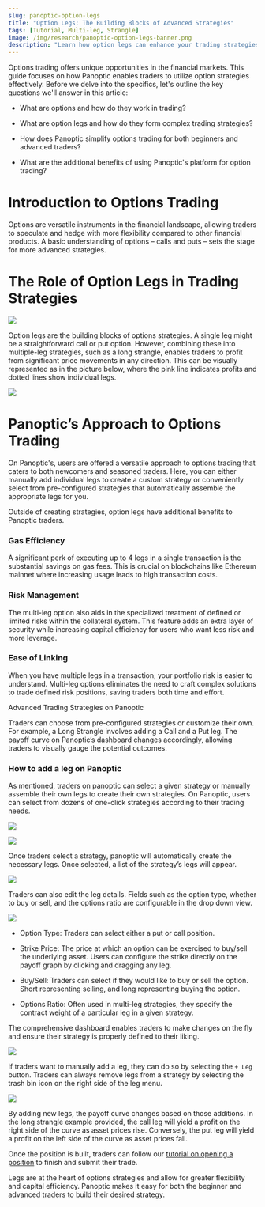 ```yaml
---
slug: panoptic-option-legs
title: "Option Legs: The Building Blocks of Advanced Strategies"
tags: [Tutorial, Multi-leg, Strangle]
image: /img/research/panoptic-option-legs-banner.png
description: "Learn how option legs can enhance your trading strategies, from basic calls and puts to more complicated strategies like strangles."
---
```


  
  

Options trading offers unique opportunities in the financial markets. This guide focuses on how Panoptic enables traders to utilize option strategies effectively. Before we delve into the specifics, let's outline the key questions we'll answer in this article:

  

-   What are options and how do they work in trading?
    
-   What are option legs and how do they form complex trading strategies?
    
-   How does Panoptic simplify options trading for both beginners and advanced traders?
    
-   What are the additional benefits of using Panoptic's platform for option trading?
    

  

# Introduction to Options Trading

  

Options are versatile instruments in the financial landscape, allowing traders to speculate and hedge with more flexibility compared to other financial products. A basic understanding of options – calls and puts – sets the stage for more advanced strategies.

  

# The Role of Option Legs in Trading Strategies

![](./1.png)

  

Option legs are the building blocks of options strategies. A single leg might be a straightforward call or put option. However, combining these into multiple-leg strategies, such as a long strangle, enables traders to profit from significant price movements in any direction. This can be visually represented as in the picture below, where the pink line indicates profits and dotted lines show individual legs.

  

![](./2.png)

  

# Panoptic’s Approach to Options Trading

  

On Panoptic's, users are offered a versatile approach to options trading that caters to both newcomers and seasoned traders. Here, you can either manually add individual legs to create a custom strategy or conveniently select from pre-configured strategies that automatically assemble the appropriate legs for you.

  

Outside of creating strategies, option legs have additional benefits to Panoptic traders.

### Gas Efficiency

A significant perk of executing up to 4 legs in a single transaction is the substantial savings on gas fees. This is crucial on blockchains like Ethereum mainnet where increasing usage leads to high transaction costs.

### Risk Management

The multi-leg option also aids in the specialized treatment of defined or limited risks within the collateral system. This feature adds an extra layer of security while increasing capital efficiency for users who want less risk and more leverage.

### Ease of Linking

When you have multiple legs in a transaction, your portfolio risk is easier to understand. Multi-leg options eliminates the need to craft complex solutions to trade defined risk positions, saving traders both time and effort.

  

Advanced Trading Strategies on Panoptic

  

Traders can choose from pre-configured strategies or customize their own. For example, a Long Strangle involves adding a Call and a Put leg. The payoff curve on Panoptic’s dashboard changes accordingly, allowing traders to visually gauge the potential outcomes.

  

### How to add a leg on Panoptic

As mentioned, traders on panoptic can select a given strategy or manually assemble their own legs to create their own strategies. On Panoptic, users can select from dozens of one-click strategies according to their trading needs.

  

![](./3.png)

![](./4.png)

  

Once traders select a strategy, panoptic will automatically create the necessary legs. Once selected, a list of the strategy’s legs will appear.

  

![](./5.png)

  

Traders can also edit the leg details. Fields such as the option type, whether to buy or sell, and the options ratio are configurable in the drop down view.

  

![](./6.png)

  

-   Option Type: Traders can select either a put or call position.
    
-   Strike Price: The price at which an option can be exercised to buy/sell the underlying asset. Users can configure the strike directly on the payoff graph by clicking and dragging any leg.
    
-   Buy/Sell: Traders can select if they would like to buy or sell the option. Short representing selling, and long representing buying the option.
    
-   Options Ratio: Often used in multi-leg strategies, they specify the contract weight of a particular leg in a given strategy.
    

  

The comprehensive dashboard enables traders to make changes on the fly and ensure their strategy is properly defined to their liking.

  

![](./7.png)

  

If traders want to manually add a leg, they can do so by selecting the `+ Leg` button. Traders can always remove legs from a strategy by selecting the trash bin icon on the right side of the leg menu.

  

![](./8.png)

  

By adding new legs, the payoff curve changes based on those additions. In the long strangle example provided, the call leg will yield a profit on the right side of the curve as asset prices rise. Conversely, the put leg will yield a profit on the left side of the curve as asset prices fall.

  

Once the position is built, traders can follow our [tutorial on opening a position](https://panoptic.xyz/research/opening-a-position-on-panoptic) to finish and submit their trade.

  

Legs are at the heart of options strategies and allow for greater flexibility and capital efficiency. Panoptic makes it easy for both the beginner and advanced traders to build their desired strategy.